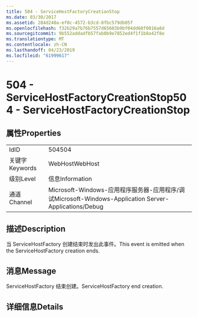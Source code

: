 ```yaml
---
title: 504 - ServiceHostFactoryCreationStop
ms.date: 03/30/2017
ms.assetid: 284d240a-ef0c-4572-b3cd-8fbc579db05f
ms.openlocfilehash: f32b29a7b76b7557d65603b9bf04dd60f0016a8d
ms.sourcegitcommit: 9b552addadfb57fab0b9e7852ed4f1f1b8a42f8e
ms.translationtype: MT
ms.contentlocale: zh-CN
ms.lasthandoff: 04/23/2019
ms.locfileid: "61999617"
---
```

# <a name="504---servicehostfactorycreationstop"></a><span data-ttu-id="36e29-102">504 - ServiceHostFactoryCreationStop</span><span class="sxs-lookup"><span data-stu-id="36e29-102">504 - ServiceHostFactoryCreationStop</span></span>
## <a name="properties"></a><span data-ttu-id="36e29-103">属性</span><span class="sxs-lookup"><span data-stu-id="36e29-103">Properties</span></span>  
  
|||  
|-|-|  
|<span data-ttu-id="36e29-104">Id</span><span class="sxs-lookup"><span data-stu-id="36e29-104">ID</span></span>|<span data-ttu-id="36e29-105">504</span><span class="sxs-lookup"><span data-stu-id="36e29-105">504</span></span>|  
|<span data-ttu-id="36e29-106">关键字</span><span class="sxs-lookup"><span data-stu-id="36e29-106">Keywords</span></span>|<span data-ttu-id="36e29-107">WebHost</span><span class="sxs-lookup"><span data-stu-id="36e29-107">WebHost</span></span>|  
|<span data-ttu-id="36e29-108">级别</span><span class="sxs-lookup"><span data-stu-id="36e29-108">Level</span></span>|<span data-ttu-id="36e29-109">信息</span><span class="sxs-lookup"><span data-stu-id="36e29-109">Information</span></span>|  
|<span data-ttu-id="36e29-110">通道</span><span class="sxs-lookup"><span data-stu-id="36e29-110">Channel</span></span>|<span data-ttu-id="36e29-111">Microsoft-Windows-应用程序服务器-应用程序/调试</span><span class="sxs-lookup"><span data-stu-id="36e29-111">Microsoft-Windows-Application Server-Applications/Debug</span></span>|  
  
## <a name="description"></a><span data-ttu-id="36e29-112">描述</span><span class="sxs-lookup"><span data-stu-id="36e29-112">Description</span></span>  
 <span data-ttu-id="36e29-113">当 ServiceHostFactory 创建结束时发出此事件。</span><span class="sxs-lookup"><span data-stu-id="36e29-113">This event is emitted when the ServiceHostFactory creation ends.</span></span>  
  
## <a name="message"></a><span data-ttu-id="36e29-114">消息</span><span class="sxs-lookup"><span data-stu-id="36e29-114">Message</span></span>  
 <span data-ttu-id="36e29-115">ServiceHostFactory 结束创建。</span><span class="sxs-lookup"><span data-stu-id="36e29-115">ServiceHostFactory end creation.</span></span>  
  
## <a name="details"></a><span data-ttu-id="36e29-116">详细信息</span><span class="sxs-lookup"><span data-stu-id="36e29-116">Details</span></span>

